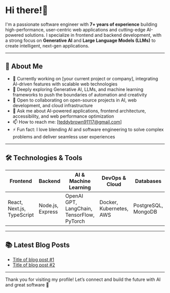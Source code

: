 # Hi there!👋

I'm a passionate software engineer with **7+ years of experience** building high-performance, user-centric web applications and cutting-edge AI-powered solutions. I specialize in frontend and backend development, with a strong focus on **Generative AI** and **Large Language Models (LLMs)** to create intelligent, next-gen applications.

---

## 🚀 About Me

- 🔭 Currently working on [your current project or company], integrating AI-driven features with scalable web technologies
- 🌱 Deeply exploring Generative AI, LLMs, and machine learning frameworks to push the boundaries of automation and creativity
- 👯 Open to collaborating on open-source projects in AI, web development, and cloud infrastructure
- 💬 Ask me about AI-powered applications, frontend architecture, accessibility, and web performance optimization
- 📫 How to reach me: [teddybrown91117@gmail.com]
- ⚡ Fun fact: I love blending AI and software engineering to solve complex problems and deliver seamless user experiences

---

## 🛠 Technologies & Tools

| Frontend                 | Backend               | AI & Machine Learning | DevOps & Cloud        | Databases             |
|--------------------------|-----------------------|-----------------------|-----------------------|-----------------------|
| React, Next.js, TypeScript | Node.js, Express      | OpenAI GPT, LangChain, TensorFlow, PyTorch | Docker, Kubernetes, AWS | PostgreSQL, MongoDB   |

---


## 📚 Latest Blog Posts

- [Title of blog post #1](link)
- [Title of blog post #2](link)

---

Thank you for visiting my profile! Let’s connect and build the future with AI and great software 🚀
